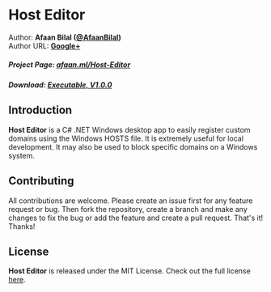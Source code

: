 Host Editor
==============

Author: **Afaan Bilal ([@AfaanBilal](https://github.com/AfaanBilal))**   
Author URL: **[Google+](https://google.com/+AfaanBilal)**

##### Project Page: [afaan.ml/Host-Editor](https://afaan.ml/Host-Editor)
##### Download: [Executable, V1.0.0](https://afaan.ml/Host-Editor/Host-Editor-1.0.0-Executable.zip)

## Introduction
**Host Editor** is a C# .NET Windows desktop app to easily register custom domains
using the Windows HOSTS file. It is extremely useful for local development. It may
also be used to block specific domains on a Windows system.

## Contributing
All contributions are welcome. Please create an issue first for any feature request
or bug. Then fork the repository, create a branch and make any changes to fix the bug 
or add the feature and create a pull request. That's it!
Thanks!

## License
**Host Editor** is released under the MIT License.
Check out the full license [here](LICENSE).
